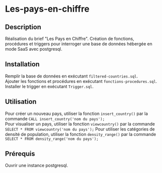 # Les-pays-en-chiffre

## Description
Réalisation du brief "Les Pays en Chiffre". Création de fonctions, procédures et triggers pour interroger une base de données hébergée en mode SaaS avec postgresql.

## Installation
Remplir la base de données en exécutant `filtered-countries.sql`.  
Ajouter les fonctions et procédures en exécutant `fonctions-procedures.sql`.  
Installer le trigger en exécutant `Trigger.sql`.

## Utilisation
Pour créer un nouveau pays, utiliser la fonction `insert_country()` par la commande `CALL insert_country('nom du pays');`  
Pour visualiser un pays, utiliser la fonction `viewcountry()` par la commande `SELECT * FROM viewcountry('nom du pays');`
Pour utiliser les catégories de densité de population, utiliser la fonction `density_range()` par la commande `SELECT * FROM density_range('nom du pays');`

## Prérequis
Ouvrir une instance postgresql.
